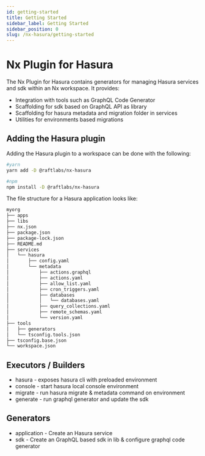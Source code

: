 ```yaml
---
id: getting-started
title: Getting Started
sidebar_label: Getting Started
sidebar_position: 0
slug: /nx-hasura/getting-started
---
```


# Nx Plugin for Hasura

The Nx Plugin for Hasura contains generators for managing Hasura services and sdk within an Nx workspace. It provides:

- Integration with tools such as GraphQL Code Generator
- Scaffolding for sdk based on GraphQL API as library
- Scaffolding for hasura metadata and migration folder in services
- Utilities for environments based migrations

## Adding the Hasura plugin

Adding the Hasura plugin to a workspace can be done with the following:

```bash
#yarn
yarn add -D @raftlabs/nx-hasura
```

```bash
#npm
npm install -D @raftlabs/nx-hasura
```

The file structure for a Hasura application looks like:

```bash
myorg
├── apps
├── libs
├── nx.json
├── package.json
├── package-lock.json
├── README.md
├── services
│   └── hasura
│       ├── config.yaml
│       └── metadata
│           ├── actions.graphql
│           ├── actions.yaml
│           ├── allow_list.yaml
│           ├── cron_triggers.yaml
│           ├── databases
│           │   └── databases.yaml
│           ├── query_collections.yaml
│           ├── remote_schemas.yaml
│           └── version.yaml
├── tools
│   ├── generators
│   └── tsconfig.tools.json
├── tsconfig.base.json
└── workspace.json
```

## Executors / Builders

- hasura - exposes hasura cli with preloaded environment
- console - start hasura local console environment
- migrate - run hasura migrate & metadata command on environment
- generate - run graphql generator and update the sdk

## Generators

- application - Create an Hasura service
- sdk - Create an GraphQL based sdk in lib & configure graphql code generator

